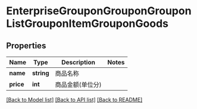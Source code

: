 # EnterpriseGrouponGrouponGrouponListGrouponItemGrouponGoods

## Properties
Name | Type | Description | Notes
------------ | ------------- | ------------- | -------------
**name** | **string** | 商品名称 | 
**price** | **int** | 商品金额(单位分) | 

[[Back to Model list]](../README.md#documentation-for-models) [[Back to API list]](../README.md#documentation-for-api-endpoints) [[Back to README]](../README.md)

